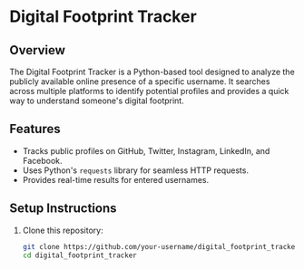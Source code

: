 # Digital Footprint Tracker

## Overview
The Digital Footprint Tracker is a Python-based tool designed to analyze the publicly available online presence of a specific username. It searches across multiple platforms to identify potential profiles and provides a quick way to understand someone's digital footprint.

## Features
- Tracks public profiles on GitHub, Twitter, Instagram, LinkedIn, and Facebook.
- Uses Python's `requests` library for seamless HTTP requests.
- Provides real-time results for entered usernames.

## Setup Instructions
1. Clone this repository:
   ```bash
   git clone https://github.com/your-username/digital_footprint_tracker.git
   cd digital_footprint_tracker

